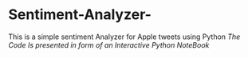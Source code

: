 # Sentiment-Analyzer-
This is a simple sentiment Analyzer for Apple tweets using Python
*The Code Is presented in form of an Interactive Python NoteBook*
